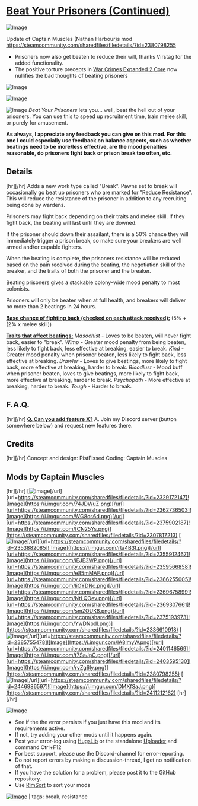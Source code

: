 # [Beat Your Prisoners (Continued)](https://steamcommunity.com/sharedfiles/filedetails/?id=2902220334)

![Image](https://i.imgur.com/buuPQel.png)

Update of Captain Muscles (Nathan Harbour)s mod
https://steamcommunity.com/sharedfiles/filedetails/?id=2380798255

- Prisoners now also get beaten to reduce their will, thanks Virstag for the added functionality.
- The positive torture precepts in [War Crimes Expanded 2 Core](https://steamcommunity.com/sharedfiles/filedetails/?id=2059450213) now nullifies the bad thoughts of beating prisoners

![Image](https://i.imgur.com/pufA0kM.png)
	
![Image](https://i.imgur.com/Z4GOv8H.png)

![Image](https://i.imgur.com/Mi8ecQv.gif)
*Beat Your Prisoners* lets you... well, beat the hell out of your prisoners. You can use this to speed up recruitment time, train melee skill, or purely for amusement.

**As always, I appreciate any feedback you can give on this mod. For this one I could especially use feedback on balance aspects, such as whether beatings need to be more/less effective, are the mood penalties reasonable, do prisoners fight back or prison break too often, etc.**

## Details

[hr][/hr]
Adds a new work type called "Break". Pawns set to break will occasionally go beat up prisoners who are marked for "Reduce Resistance". This will reduce the resistance of the prisoner in addition to any recruiting being done by wardens.

Prisoners may fight back depending on their traits and melee skill. If they fight back, the beating will last until they are downed.

If the prisoner should down their assailant, there is a 50% chance they will immediately trigger a prison break, so make sure your breakers are well armed and/or capable fighters.

When the beating is complete, the prisoners resistance will be reduced based on the pain received during the beating, the negotiation skill of the breaker, and the traits of both the prisoner and the breaker.

Beating prisoners gives a stackable colony-wide mood penalty to most colonists.

Prisoners will only be beaten when at full health, and breakers will deliver no more than 2 beatings in 24 hours.

**<ins>Base chance of fighting back (checked on each attack received):</ins>**
(5% + (2% x melee skill))

**<ins>Traits that affect beatings:</ins>**
*Masochist* - Loves to be beaten, will never fight back, easier to "break".
*Wimp* - Greater mood penalty from being beaten, less likely to fight back, less effective at breaking, easier to break.
*Kind* - Greater mood penalty when prisoner beaten, less likely to fight back, less effective at breaking.
*Brawler* -  Loves to give beatings, more likely to fight back, more effective at breaking, harder to break.
*Bloodlust* - Mood buff when prisoner beaten, loves to give beatings, more likely to fight back, more effective at breaking, harder to break.
*Psychopath* - More effective at breaking, harder to break.
*Tough* - Harder to break.


## F.A.Q.

[hr][/hr]
**<ins>Q. Can you add feature X?</ins>**
A. Join my Discord server (button somewhere below) and request new features there.

## Credits

[hr][/hr]
Concept and design: PistFissed
Coding: Captain Muscles

## Mods by Captain Muscles

[hr][/hr]
[![Image](https://i.imgur.com/VoByiic.png)[/url][url=https://steamcommunity.com/sharedfiles/filedetails/?id=2329172147]![Image](https://i.imgur.com/74JDWuZ.png)[/url][url=https://steamcommunity.com/sharedfiles/filedetails/?id=2362736503]![Image](https://i.imgur.com/WG8os6d.png)[/url][url=https://steamcommunity.com/sharedfiles/filedetails/?id=2375902187]![Image](https://i.imgur.com/fCN25Ys.png)](https://steamcommunity.com/sharedfiles/filedetails/?id=2307817213)
[![Image](https://i.imgur.com/jxSOtsD.png)[/url][url=https://steamcommunity.com/sharedfiles/filedetails/?id=2353882085]![Image](https://i.imgur.com/rta4B3f.png)[/url][url=https://steamcommunity.com/sharedfiles/filedetails/?id=2355912467]![Image](https://i.imgur.com/iEJE3WP.png)[/url][url=https://steamcommunity.com/sharedfiles/filedetails/?id=2359566858]![Image](https://i.imgur.com/e85mMAF.png)[/url][url=https://steamcommunity.com/sharedfiles/filedetails/?id=2366255005]![Image](https://i.imgur.com/liOYDNc.png)[/url][url=https://steamcommunity.com/sharedfiles/filedetails/?id=2369675899]![Image](https://i.imgur.com/NtLQOev.png)[/url][url=https://steamcommunity.com/sharedfiles/filedetails/?id=2369307661]![Image](https://i.imgur.com/smZOUK8.png)[/url][url=https://steamcommunity.com/sharedfiles/filedetails/?id=2375193973]![Image](https://i.imgur.com/YwDNpdl.png)](https://steamcommunity.com/sharedfiles/filedetails/?id=2336610918)
[![Image](https://i.imgur.com/HYnv9r5.png)[/url][url=https://steamcommunity.com/sharedfiles/filedetails/?id=2385755478]![Image](https://i.imgur.com/lA8ImyW.png)[/url][url=https://steamcommunity.com/sharedfiles/filedetails/?id=2401146569]![Image](https://i.imgur.com/t7SaJpC.png)[/url][url=https://steamcommunity.com/sharedfiles/filedetails/?id=2403595130]![Image](https://i.imgur.com/rvZg6ly.png)](https://steamcommunity.com/sharedfiles/filedetails/?id=2380798255)
[![Image](https://i.imgur.com/MYa8nY7.png)[/url][url=https://steamcommunity.com/sharedfiles/filedetails/?id=2446986597]![Image](https://i.imgur.com/DMXfSaJ.png)](https://steamcommunity.com/sharedfiles/filedetails/?id=2411212162)
[hr][/hr]
	
![Image](https://i.imgur.com/PwoNOj4.png)



-  See if the the error persists if you just have this mod and its requirements active.
-  If not, try adding your other mods until it happens again.
-  Post your error-log using [HugsLib](https://steamcommunity.com/workshop/filedetails/?id=818773962) or the standalone [Uploader](https://steamcommunity.com/sharedfiles/filedetails/?id=2873415404) and command Ctrl+F12
-  For best support, please use the Discord-channel for error-reporting.
-  Do not report errors by making a discussion-thread, I get no notification of that.
-  If you have the solution for a problem, please post it to the GitHub repository.
-  Use [RimSort](https://github.com/RimSort/RimSort/releases/latest) to sort your mods

 

[![Image](https://img.shields.io/github/v/release/emipa606/BeatYourPrisoners?label=latest%20version&style=plastic&color=9f1111&labelColor=black)](https://steamcommunity.com/sharedfiles/filedetails/changelog/2902220334) | tags:  break,  resistance
